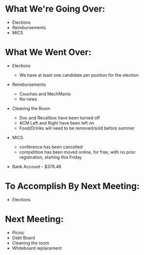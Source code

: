 # What We're Going Over:- Elections- Reimbursements- MICS# What We Went Over:  - Elections	- We have at least one candidate per position for the election- Reimbursements	- Couches and MechMania	- No news- Cleaning the Room	- Doc and Recallbox have been turned off	- ACM Left and Right have been left on	- Food/Drinks will need to be removed/sold before summer- MICS	- conference has been cancelled	- competition has been moved online, for free, with no prior registration, starting this Friday- Bank Account - $376.46# To Accomplish By Next Meeting:  - Elections# Next Meeting:- Picnic- Debt Board- Cleaning the room- Whiteboard replacement